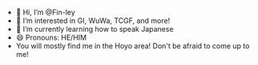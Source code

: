 - 👋 Hi, I’m @Fin-ley
- 👀 I’m interested in GI, WuWa, TCGF, and more!
- 🌱 I’m currently learning how to speak Japanese
- 😄 Pronouns: HE/HIM
- You will mostly find me in the Hoyo area! Don't be afraid to come up to me!

<!---
Fin-ley/Fin-ley is a ✨ special ✨ repository because its `README.md` (this file) appears on your GitHub profile.
You can click the Preview link to take a look at your changes.
--->
